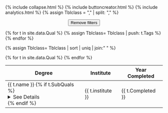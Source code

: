 
{% include collapse.html %}
{% include buttoncreator.html %}
{% include analytics.html %}
{% assign Tblclass = "," | split: "," %}
<center>
<button onclick='hideAll()'>Remove filters</button></center>


{% for t in site.data.Qual %}
   {% assign Tblclass= Tblclass | push: t.Tags %}
{% endfor %}

{% assign Tblclass= Tblclass | sort | uniq | join:" " %}

<table>
<thead>
  <tr>
    <th>Degree</th>
    <th>Institute</th>
    <th>Year Completed</th>
  </tr>
</thead>
<tbody>    
{% for t in site.data.Qual %}
    <tr class="{{ t.Tags | join:" " }}">
    <td>{{ t.name }}
       {% if t.SubQuals %}
       <details><summary>See Details</summary>
          Is there subquals? yes
         {% for SubQual in t.SubQuals %}
            {{ SubQual }}
         {% endfor %}
       </details>
       {% endif %}
       </td>
    <td>{{ t.institute }}</td>
    <td>{{ t.Completed }}</td>
  </tr>
{% endfor %}

</tbody>
  </table>


